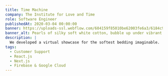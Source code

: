 ```yaml
---
title: Time Machine
company: The Institute for Love and Time
role: Software Engineer
publishedAt: 2020-03-04 00:00:00
banner: https://uploads-ssl.webflow.com/604159f85010be62003fe6a3/6184c9afa5a864ca119837d3_Mocks%402x.png
banner_alt: Pearls of silky soft white cotton, bubble up under vibrant lighting
description: |
  We developed a virtual showcase for the softest bedding imaginable.
tags:
  - Customer Support
  - React.js
  - Next.js
  - Firebase & Google Cloud
---
```

